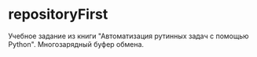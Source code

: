 # repositoryFirst

Учебное задание из книги "Автоматизация рутинных задач с помощью Python". Многозарядный буфер обмена.
